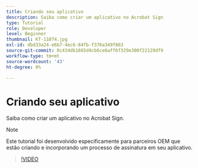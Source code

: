 ```yaml
---
title: Criando seu aplicativo
description: Saiba como criar um aplicativo no Acrobat Sign
type: Tutorial
role: Developer
level: Beginner
thumbnail: KT-11074.jpg
exl-id: dbd33a24-e6b7-4ec6-84fb-f376a349f863
source-git-commit: 0c434db1665d4cb6ce6aff6f329e300f22129df9
workflow-type: tm+mt
source-wordcount: '43'
ht-degree: 0%

---
```


# Criando seu aplicativo

Saiba como criar um aplicativo no Acrobat Sign.

>[!NOTE]
>
>Este tutorial foi desenvolvido especificamente para parceiros OEM que estão criando e incorporando um processo de assinatura em seu aplicativo.

>[!VIDEO](https://video.tv.adobe.com/v/347348?hidetitle=true)
